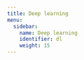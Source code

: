 ```yaml
---
title: Deep learning
menu:
  sidebar:
    name: Deep learning
    identifier: dl
    weight: 15
---
```



